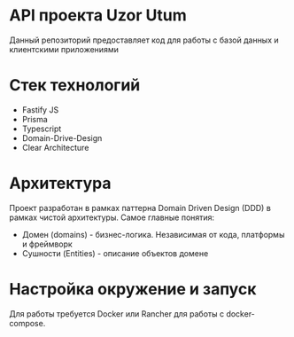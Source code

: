 # API проекта Uzor Utum
Данный репозиторий предоставляет код для работы с базой данных и клиентскими приложениями

# Стек технологий
- Fastify JS
- Prisma
- Typescript
- Domain-Drive-Design
- Clear Architecture

# Архитектура

Проект разработан в рамках паттерна Domain Driven Design (DDD) в рамках чистой архитектуры. Самое главные понятия:
- Домен (domains) - бизнес-логика. Независимая от кода, платформы и фреймворк
- Сушности (Entities) - описание объектов домене 


# Настройка окружение и запуск
Для работы требуется Docker или Rancher для работы с docker-compose. 
